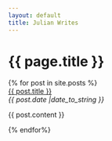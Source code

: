 ```yaml
--- 
layout: default 
title: Julian Writes 
---
```


# {{ page.title }}

<html>
    {% for post in site.posts %}
    <div class="post">
        <a href="{{ post.url}}" title="{{ post.title }}">{{ post.title }}</a>
        <br>
        <em>{{ post.date |date_to_string }}</em>
        <br>
        <p>{{ post.content }}</p>
    </div>
    {% endfor%}
</html>